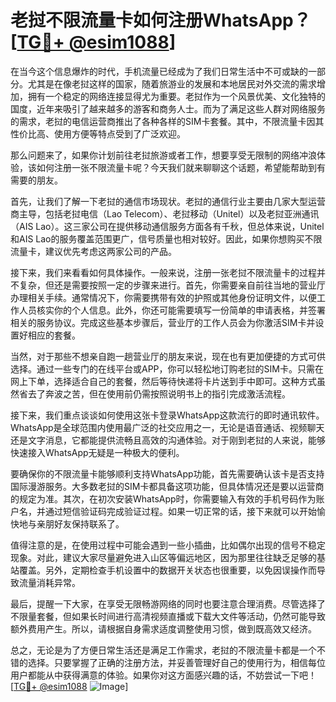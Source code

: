 # 老挝不限流量卡如何注册WhatsApp？[[TG💪+ @esim1088](https://t.me/s/esim1088)]

在当今这个信息爆炸的时代，手机流量已经成为了我们日常生活中不可或缺的一部分。尤其是在像老挝这样的国家，随着旅游业的发展和本地居民对外交流的需求增加，拥有一个稳定的网络连接显得尤为重要。老挝作为一个风景优美、文化独特的国度，近年来吸引了越来越多的游客和商务人士。而为了满足这些人群对网络服务的需求，老挝的电信运营商推出了各种各样的SIM卡套餐。其中，不限流量卡因其性价比高、使用方便等特点受到了广泛欢迎。

那么问题来了，如果你计划前往老挝旅游或者工作，想要享受无限制的网络冲浪体验，该如何注册一张不限流量卡呢？今天我们就来聊聊这个话题，希望能帮助到有需要的朋友。

首先，让我们了解一下老挝的通信市场现状。老挝的通信行业主要由几家大型运营商主导，包括老挝电信（Lao Telecom）、老挝移动（Unitel）以及老挝亚洲通讯（AIS Lao）。这三家公司在提供移动通信服务方面各有千秋，但总体来说，Unitel和AIS Lao的服务覆盖范围更广，信号质量也相对较好。因此，如果你想购买不限流量卡，建议优先考虑这两家公司的产品。

接下来，我们来看看如何具体操作。一般来说，注册一张老挝不限流量卡的过程并不复杂，但还是需要按照一定的步骤来进行。首先，你需要亲自前往当地的营业厅办理相关手续。通常情况下，你需要携带有效的护照或其他身份证明文件，以便工作人员核实你的个人信息。此外，你还可能需要填写一份简单的申请表格，并签署相关的服务协议。完成这些基本步骤后，营业厅的工作人员会为你激活SIM卡并设置好相应的套餐。

当然，对于那些不想亲自跑一趟营业厅的朋友来说，现在也有更加便捷的方式可供选择。通过一些专门的在线平台或APP，你可以轻松地订购老挝的SIM卡。只需在网上下单，选择适合自己的套餐，然后等待快递将卡片送到手中即可。这种方式虽然省去了奔波之苦，但在使用前仍需按照说明书上的指引完成激活流程。

接下来，我们重点谈谈如何使用这张卡登录WhatsApp这款流行的即时通讯软件。WhatsApp是全球范围内使用最广泛的社交应用之一，无论是语音通话、视频聊天还是文字消息，它都能提供流畅且高效的沟通体验。对于刚到老挝的人来说，能够快速接入WhatsApp无疑是一种极大的便利。

要确保你的不限流量卡能够顺利支持WhatsApp功能，首先需要确认该卡是否支持国际漫游服务。大多数老挝的SIM卡都具备这项功能，但具体情况还是要以运营商的规定为准。其次，在初次安装WhatsApp时，你需要输入有效的手机号码作为账户名，并通过短信验证码完成验证过程。如果一切正常的话，接下来就可以开始愉快地与亲朋好友保持联系了。

值得注意的是，在使用过程中可能会遇到一些小插曲，比如偶尔出现的信号不稳定现象。对此，建议大家尽量避免进入山区等偏远地区，因为那里往往缺乏足够的基站覆盖。另外，定期检查手机设置中的数据开关状态也很重要，以免因误操作而导致流量消耗异常。

最后，提醒一下大家，在享受无限畅游网络的同时也要注意合理消费。尽管选择了不限量套餐，但如果长时间进行高清视频直播或下载大文件等活动，仍然可能导致额外费用产生。所以，请根据自身需求适度调整使用习惯，做到既高效又经济。

总之，无论是为了方便日常生活还是满足工作需求，老挝的不限流量卡都是一个不错的选择。只要掌握了正确的注册方法，并妥善管理好自己的使用行为，相信每位用户都能从中获得满意的体验。如果你对这方面感兴趣的话，不妨尝试一下吧！[[TG💪+ @esim1088](https://t.me/s/esim1088) ![Image](https://i.postimg.cc/4NQfJmqS/Snipaste-2025-05-13-00-14-12.png)]
